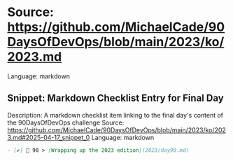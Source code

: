 # Source: https://github.com/MichaelCade/90DaysOfDevOps/blob/main/2023/ko/2023.md
Language: markdown

## Snippet: Markdown Checklist Entry for Final Day
Description: A markdown checklist item linking to the final day's content of the 90DaysOfDevOps challenge
Source: https://github.com/MichaelCade/90DaysOfDevOps/blob/main/2023/ko/2023.md#2025-04-17_snippet_0
Language: markdown

```markdown
- [✔️] 🏁 90 > [Wrapping up the 2023 edition](2023/day90.md)
```